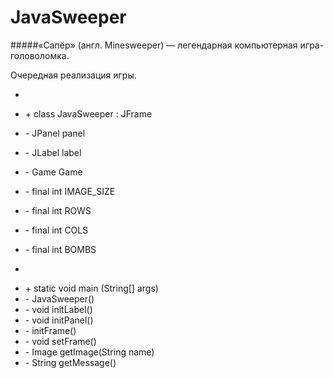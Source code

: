 # JavaSweeper
#####«Сапёр» (англ. Minesweeper) — легендарная компьютерная игра-головоломка.
 
 Очередная реализация игры.
 
 -
 * \+ class JavaSweeper : JFrame
 
 * \- JPanel panel 
 * \- JLabel label
 * \- Game Game
 * \- final int IMAGE_SIZE
 * \- final int ROWS
 * \- final int COLS
 * \- final int BOMBS
 
 
 -
 * \+ static void main (String[] args)
 * \- JavaSweeper()
 * \- void initLabel()
 * \- void initPanel()
 * \- initFrame()
 * \- void setFrame()
 * \- Image getImage(String name)
 * \- String getMessage()
  
 
 